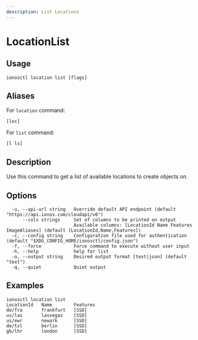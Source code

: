 ```yaml
---
description: List Locations
---
```


# LocationList

## Usage

```text
ionosctl location list [flags]
```

## Aliases

For `location` command:
```text
[loc]
```

For `list` command:
```text
[l ls]
```

## Description

Use this command to get a list of available locations to create objects on.

## Options

```text
  -u, --api-url string   Override default API endpoint (default "https://api.ionos.com/cloudapi/v6")
      --cols strings     Set of columns to be printed on output 
                         Available columns: [LocationId Name Features ImageAliases] (default [LocationId,Name,Features])
  -c, --config string    Configuration file used for authentication (default "$XDG_CONFIG_HOME/ionosctl/config.json")
  -f, --force            Force command to execute without user input
  -h, --help             help for list
  -o, --output string    Desired output format [text|json] (default "text")
  -q, --quiet            Quiet output
```

## Examples

```text
ionosctl location list
LocationId   Name        Features
de/fra       frankfurt   [SSD]
us/las       lasvegas    [SSD]
us/ewr       newark      [SSD]
de/txl       berlin      [SSD]
gb/lhr       london      [SSD]
```

